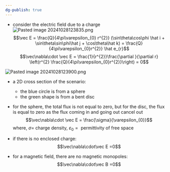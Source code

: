 ```yaml
---
dg-publish: true
---
```


- consider the electric field due to a charge
![Pasted image 20241028123835.png](/img/user/pics/Pasted%20image%2020241028123835.png)
$$\vec E = \frac{Q}{4\pi\varepsilon_{0} r^{2}} (\sin\theta\cos\phi \hat i + \sin\theta\sin\phi\hat j + \cos\theta\hat k) = \frac{Q}{4\pi\varepsilon_{0}r^{2}} \hat e_{r}$$
$$\vec\nabla\cdot \vec E = \frac{1}{r^{2}}\frac{\partial }{\partial r} \left(r^{2} \frac{Q}{4\pi\varepsilon_{0}r^{2}}\right) = 0$$

![Pasted image 20241028123900.png](/img/user/pics/Pasted%20image%2020241028123900.png)
- a 2D cross section of the scenario:
	- the blue circle is from a sphere
	- the green shape is from a bent disc

- for the sphere, the total flux is not equal to zero, but for the disc, the flux is equal to zero as the flux coming in and going out cancel out
$$\vec\nabla\cdot \vec E = \frac{\sigma}{\varepsilon_{0}}$$
	where, $\sigma =$  charge density, ${} \varepsilon_{0}= {}$ permittivity of free space
- if there is no enclosed charge: 
$$\vec\nabla\cdot\vec E =0$$
 - for a magnetic field, there are no magnetic monopoles: 
 $$\vec\nabla\cdot\vec B =0$$
